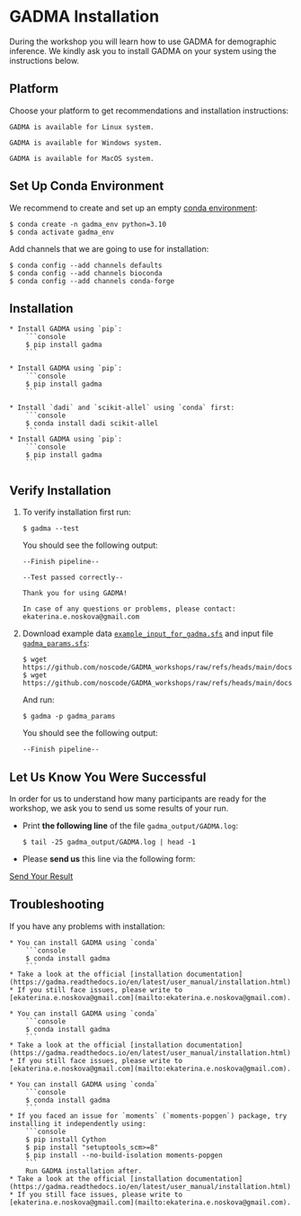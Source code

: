 # GADMA Installation

During the workshop you will learn how to use GADMA for demographic inference.
We kindly ask you to install GADMA on your system using the instructions below.

## Platform

Choose your platform to get recommendations and installation instructions:

```{tab} Linux
GADMA is available for Linux system.
```

```{tab} Windows
GADMA is available for Windows system.
```

```{tab} MacOS
GADMA is available for MacOS system.
```

## Set Up Conda Environment

We recommend to create and set up an empty [conda environment](https://conda.io/projects/conda/en/latest/user-guide/tasks/manage-environments.html#):
```console
$ conda create -n gadma_env python=3.10
$ conda activate gadma_env
```

Add channels that we are going to use for installation:
```console
$ conda config --add channels defaults
$ conda config --add channels bioconda
$ conda config --add channels conda-forge
```

## Installation

````{tab} Linux
* Install GADMA using `pip`:
    ```console
    $ pip install gadma
    ```
````

````{tab} Windows
* Install GADMA using `pip`:
    ```console
    $ pip install gadma
    ```
````

````{tab} MacOS
* Install `dadi` and `scikit-allel` using `conda` first:
    ```console
    $ conda install dadi scikit-allel
    ```
* Install GADMA using `pip`:
    ```console
    $ pip install gadma
    ```
````

## Verify Installation

1. To verify installation first run:
    ```console
    $ gadma --test
    ```
    You should see the following output:
    ```text
    --Finish pipeline--

    --Test passed correctly--

    Thank you for using GADMA!

    In case of any questions or problems, please contact: ekaterina.e.noskova@gmail.com
    ```
    
2. Download example data [`example_input_for_gadma.sfs`](https://github.com/noscode/GADMA_workshops/raw/refs/heads/main/docs/source/2024_18_11/files/example_input_for_gadma.sfs) and input file [`gadma_params.sfs`](https://github.com/noscode/GADMA_workshops/raw/refs/heads/main/docs/source/2024_18_11/files/gadma_params):

    ``` console
    $ wget https://github.com/noscode/GADMA_workshops/raw/refs/heads/main/docs/source/2024_18_11/files/example_input_for_gadma.sfs
    $ wget https://github.com/noscode/GADMA_workshops/raw/refs/heads/main/docs/source/2024_18_11/files/gadma_params
    ```
    And run:
    ```console
    $ gadma -p gadma_params
    ```
    You should see the following output:
    ```text
    --Finish pipeline--
    ```

## Let Us Know You Were Successful
In order for us to understand how many participants are ready for the workshop, we ask you to send us some results of your run.

* Print **the following line** of the file `gadma_output/GADMA.log`:
    ```console
    $ tail -25 gadma_output/GADMA.log | head -1
    ```
* Please **send us** this line via the following form:

<a class="btn btn-outline-primary btn-lg" href="https://forms.gle/1yusPuZqkWTJELNg8" role="button">Send Your Result</a>


## Troubleshooting

If you have any problems with installation:

````{tab} Linux
* You can install GADMA using `conda`
    ```console
    $ conda install gadma
    ```
* Take a look at the official [installation documentation](https://gadma.readthedocs.io/en/latest/user_manual/installation.html)
* If you still face issues, please write to [ekaterina.e.noskova@gmail.com](mailto:ekaterina.e.noskova@gmail.com).
````

````{tab} Windows
* You can install GADMA using `conda`
    ```console
    $ conda install gadma
    ```
* Take a look at the official [installation documentation](https://gadma.readthedocs.io/en/latest/user_manual/installation.html)
* If you still face issues, please write to [ekaterina.e.noskova@gmail.com](mailto:ekaterina.e.noskova@gmail.com).
````

````{tab} MacOS
* You can install GADMA using `conda`
    ```console
    $ conda install gadma
    ```
* If you faced an issue for `moments` (`moments-popgen`) package, try installing it independently using:
    ```console
    $ pip install Cython
    $ pip install "setuptools_scm>=8"
    $ pip install --no-build-isolation moments-popgen
    ```
    Run GADMA installation after.
* Take a look at the official [installation documentation](https://gadma.readthedocs.io/en/latest/user_manual/installation.html)
* If you still face issues, please write to [ekaterina.e.noskova@gmail.com](mailto:ekaterina.e.noskova@gmail.com).
````
